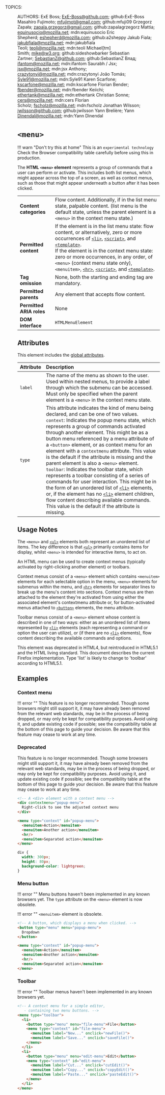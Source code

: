 TOPICS: <menu>
AUTHORS: ExE Boss; ExE-Boss@github.com; github:ExE-Boss
         Masahiro Fujimoto; mfujimot@gmail.com; github:mfuji09
         Grzegorz Zapała; zapala.grzegorz@gmail.com; github:zapalagrzegorz
         Mattia; equinusocio@mozilla.net; mdn:equinusocio
         Eric Shepherd; eshepherd@mozilla.com; github:a2sheppy
         Jakub Fiala; jakubfiala@mozilla.net; mdn:jakubfiala
         Teoli; teoli@mozilla.net; mdn:teoli
         Michael[tm] Smith; mike@w3.org; github:sideshowbarker
         Sebastian Zartner; SebastianZ@github.com; github:SebastianZ
         Влад; ifantom@mozilla.net; mdn:ifantom
         Saurabh / Jsx; jsx@mozilla.net; mdn:jsx
         Anthony; crazytonyi@mozilla.net; mdn:crazytonyi
         João Tomás; Syle91@mozilla.net; mdn:Syle91
         Karen Scarfone; kscarfone@mozilla.net; mdn:kscarfone
         Florian Bender; fbender@mozilla.net; mdn:fbender
         Keiichi; ethertank@mozilla.net; mdn:ethertank
         Christian Sonne; cers@mozilla.net; mdn:cers
         Florian Scholz; fscholz@mozilla.net; mdn:fscholz
         Jonathan Wilsson; jwilsson@github.com; github:jwilsson
         Yann Brelière; Yann Dìnendal@mozilla.net; mdn:Yann Dìnendal

# `<menu>`

!!! warn "Don't try this at home"
    This is an `experimental technology`
    Check the Browser compatibility table carefully before using this in production.

The **HTML `<menu>` element** represents a group of commands that a user can perform or activate.
This includes both list menus, which might appear across the top of a screen, as well as context menus,
such as those that might appear underneath a button after it has been clicked.

|  |  |
| :-- | :-- |
| **Content categories** | Flow content. Additionally, if in the list menu state, palpable content. (list menu is the default state, unless the parent element is a `<menu>` in the context menu state.) |
| **Permitted content** | If the element is in the list menu state: flow content, or alternatively, zero or more occurrences of [`<li>`](/en/webfrontend/<li>), [`<script>`](/en/webfrontend/<script>), and [`<template>`](/en/webfrontend/<template>).<br>If the element is in the context menu state: zero or more occurrences, in any order, of `<menu>` (context menu state only), `<menuitem>`, [`<hr>`](/en/webfrontend/<hr>), [`<script>`](/en/webfrontend/<script>), and [`<template>`](/en/webfrontend/<template>). |
| **Tag omission**| None, both the starting and ending tag are mandatory. |
| **Permitted parents** | Any element that accepts flow content. |
| **Permitted ARIA roles** | None |
| **DOM interface** | `HTMLMenuElement` |

## Attributes

This element includes the [global attributes](https://wiki.developer.mozilla.org/en-US/docs/HTML/Global_attributes).

| Attribute | Description |
| :-- | :-- |
| `label` | The name of the menu as shown to the user. Used within nested menus, to provide a label through which the submenu can be accessed. Must only be specified when the parent element is a `<menu>` in the context menu state.
| `type` | This attribute indicates the kind of menu being declared, and can be one of two values.<br>`context`: Indicates the popup menu state, which represents a group of commands activated through another element. This might be as a button menu referenced by a menu attribute of a `<button>` element, or as context menu for an element with a `contextmenu` attribute. This value is the default if the attribute is missing and the parent element is also a `<menu>` element.<br>`toolbar`: Indicates the toolbar state, which represents a toolbar consisting of a series of commands for user interaction. This might be in the form of an unordered list of [`<li>`](/en/webfrontend/<li>) elements, or, if the element has no [`<li>`](/en/webfrontend/<li>) element children, flow content describing available commands. This value is the default if the attribute is missing.

## Usage Notes

The `<menu>` and [`<ul>`](/en/webfrontend/<ul>) elements both represent an unordered list of items.
The key difference is that [`<ul>`](/en/webfrontend/<ul>) primarily contains items for display,
whilst `<menu>` is intended for interactive items, to act on.

An HTML menu can be used to create context menus (typically activated by
right-clicking another element) or toolbars.

Context menus consist of a `<menu>` element which contains `<menuitem>` elements for each
selectable option in the menu, `<menu>` elements for submenus within the menu, and [`<hr>`](/en/webfrontend/<hr>)
elements for separator lines to break up the menu's content into sections. Context menus are then
attached to the element they're activated from using either the associated element's contextmenu
attribute or, for button-activated menus attached to [`<button>`](/en/webfrontend/<button>) elements,
the menu attribute.

Toolbar menus consist of a `<menu>` element whose content is described in one of two ways:
either as an unordered list of items represented by [`<li>`](/en/webfrontend/<li>) elements
(each representing a command or option the user can utilize), or (if there are no
[`<li>`](/en/webfrontend/<li>) elements), flow content describing the available commands and options.

This element was deprecated in HTML4, but reintroduced in HTML5.1 and the HTML living standard.
This document describes the current Firefox implementation.
Type 'list' is likely to change to 'toolbar' according to HTML5.1.

## Examples

### Context menu

!!! error ""
    This feature is no longer recommended. Though some browsers might still support it, it may have
    already been removed from the relevant web standards, may be in the process of being dropped,
    or may only be kept for compatibility purposes. Avoid using it, and update existing code if
    possible; see the compatibility table at the bottom of this page to guide your decision. Be
    aware that this feature may cease to work at any time.

### Deprecated

This feature is no longer recommended. Though some browsers might still support it, it may have
already been removed from the relevant web standards, may be in the process of being dropped,
or may only be kept for compatibility purposes. Avoid using it, and update existing code if possible;
see the compatibility table at the bottom of this page to guide your decision.
Be aware that this feature may cease to work at any time.

```html
<!-- A <div> element with a context menu -->
<div contextmenu="popup-menu">
  Right-click to see the adjusted context menu
</div>

<menu type="context" id="popup-menu">
  <menuitem>Action</menuitem>
  <menuitem>Another action</menuitem>
  <hr/>
  <menuitem>Separated action</menuitem>
</menu>
```

```css
div {
  width: 300px;
  height: 80px;
  background-color: lightgreen;
}
```

### Menu button

!!! error ""
    Menu buttons haven't been implemented in any known browsers yet. The `type` attribute on
    the `<menu>` element is now obsolete.

!!! error ""
    `<menuitem>` element is obsolete.

```html
<!-- A button, which displays a menu when clicked. -->
<button type="menu" menu="popup-menu">
  Dropdown
</button>

<menu type="context" id="popup-menu">
  <menuitem>Action</menuitem>
  <menuitem>Another action</menuitem>
  <hr/>
  <menuitem>Separated action</menuitem>
</menu>
```

### Toolbar

!!! error ""
    Toolbar menus haven't been implemented in any known browsers yet.

```html
<!-- A context menu for a simple editor,
   - containing two menu buttons. -->
<menu type="toolbar">
  <li>
    <button type="menu" menu="file-menu">File</button>
    <menu type="context" id="file-menu">
      <menuitem label="New..." onclick="newFile()">
      <menuitem label="Save..." onclick="saveFile()">
    </menu>
  </li>
  <li>
    <button type="menu" menu="edit-menu">Edit</button>
    <menu type="context" id="edit-menu">
      <menuitem label="Cut..." onclick="cutEdit()">
      <menuitem label="Copy..." onclick="copyEdit()">
      <menuitem label="Paste..." onclick="pasteEdit()">
    </menu>
  </li>
</menu>
```
